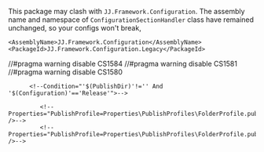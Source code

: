 
  <ItemGroup>
    <PackageReference Update="JJ.Framework.Common" Version="[0.0.0,1.0.0)" />
  </ItemGroup>

This package may clash with `JJ.Framework.Configuration`.
The assembly name and namespace of `ConfigurationSectionHandler` class have remained unchanged, so your configs won't break,

    <AssemblyName>JJ.Framework.Configuration</AssemblyName>
    <PackageId>JJ.Framework.Configuration.Legacy</PackageId>


//#pragma warning disable CS1584
//#pragma warning disable CS1581
//#pragma warning disable CS1580


  <!--<PropertyGroup Condition="$(TargetFramework)!='net461'">-->

          <!--Condition="'$(PublishDir)'!='' And '$(Configuration)'=='Release'">-->

             <!--Properties="PublishProfile=Properties\PublishProfiles\FolderProfile.pubxml;NoBuild=true" />-->
             <!--Properties="PublishProfile=Properties\PublishProfiles\FolderProfile.pubxml" />-->
